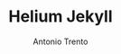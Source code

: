 ---
title: "Helium Jekyll"
github: https://github.com/heliumjk/heliumjk.github.io
demo: https://heliumjk.github.io/
author: Antonio Trento
draft: true
ssg:
  - Jekyll
cms:
  - No Cms
---